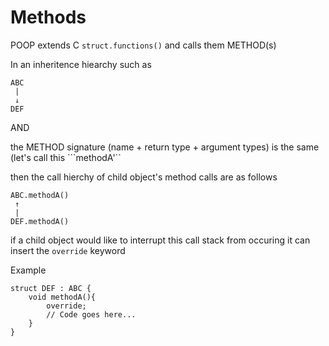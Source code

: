 # Methods

POOP extends C `struct.functions()` and calls them METHOD(s)


In an inheritence hiearchy such as 

```
ABC
 |
 ↓
DEF
```

AND

the METHOD signature (name + return type + argument types) is the same (let's call this ```methodA'``

then the call hierchy of child object's method calls are as follows


```
ABC.methodA()
 ↑
 |
DEF.methodA()
```

if a child object would like to interrupt this call stack from occuring it can insert the `override` keyword

Example
```
struct DEF : ABC {
    void methodA(){
        override;
        // Code goes here... 
    }
}

```

